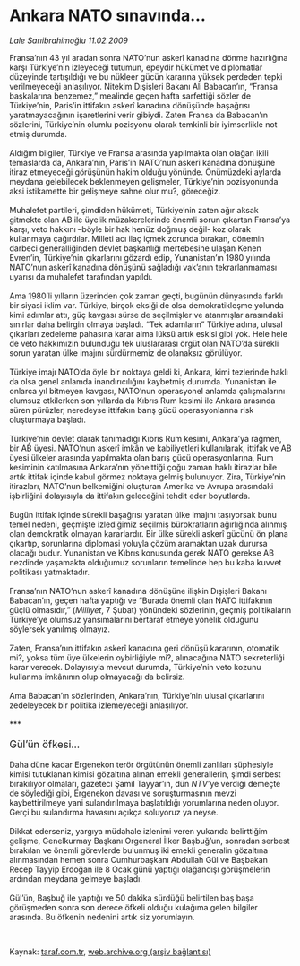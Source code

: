 # Ankara NATO sınavında...

*Lale Sarıibrahimoğlu 11.02.2009*

<div class="taraf_structure_2col_1zq">
<div class="margen_n">



 <p>Fransa’nın 43 yıl aradan sonra NATO’nun askerî kanadına dönme hazırlığına karşı Türkiye’nin izleyeceği tutumun, epeydir hükümet ve diplomatlar düzeyinde tartışıldığı ve bu nükleer gücün kararına yüksek perdeden tepki verilmeyeceği anlaşılıyor. Nitekim Dışişleri Bakanı Ali Babacan’ın, “Fransa başkalarına benzemez,” mealinde geçen hafta sarfettiği sözler de Türkiye’nin, Paris’in ittifakın askerî kanadına dönüşünde başağrısı yaratmayacağının işaretlerini verir gibiydi. Zaten Fransa da Babacan’ın sözlerini, Türkiye’nin olumlu pozisyonu olarak temkinli bir iyimserlikle not etmiş durumda. <br/><br/>Aldığım bilgiler, Türkiye ve Fransa arasında yapılmakta olan olağan ikili temaslarda da, Ankara’nın, Paris’in NATO’nun askerî kanadına dönüşüne itiraz etmeyeceği görüşünün hakim olduğu yönünde. Önümüzdeki aylarda meydana gelebilecek beklenmeyen gelişmeler, Türkiye’nin pozisyonunda aksi istikamette bir gelişmeye sahne olur mu?, göreceğiz. <br/><br/>Muhalefet partileri, şimdiden hükümeti, Türkiye’nin zaten ağır aksak gitmekte olan AB ile üyelik müzakerelerinde önemli sorun çıkartan Fransa’ya karşı, veto hakkını –böyle bir hak henüz doğmuş değil- koz olarak kullanmaya çağırdılar. Milleti acı ilaç içmek zorunda bırakan, dönemin darbeci generalliğinden devlet başkanlığı mertebesine ulaşan Kenen Evren’in, Türkiye’nin çıkarlarını gözardı edip, Yunanistan’ın 1980 yılında NATO’nun askerî kanadına dönüşünü sağladığı vak’anın tekrarlanmaması uyarısı da muhalefet tarafından yapıldı. <br/><br/>Ama 1980’li yılların üzerinden çok zaman geçti, bugünün dünyasında farklı bir siyasi iklim var. Türkiye, birçok eksiği de olsa demokratikleşme yolunda kimi adımlar attı, güç kavgası sürse de seçilmişler ve atanmışlar arasındaki sınırlar daha belirgin olmaya başladı. “Tek adamların” Türkiye adına, ulusal çıkarları zedeleme pahasına karar alma lüksü artık eskisi gibi yok. Hele hele de veto hakkımızın bulunduğu tek uluslararası örgüt olan NATO’da sürekli sorun yaratan ülke imajını sürdürmemiz de olanaksız görülüyor. <br/><br/>Türkiye imajı NATO’da öyle bir noktaya geldi ki, Ankara, kimi tezlerinde haklı da olsa genel anlamda inandırıcılığını kaybetmiş durumda. Yunanistan ile onlarca yıl bitmeyen kavgası, NATO’nun operasyonel anlamda çalışmalarını olumsuz etkilerken son yıllarda da Kıbrıs Rum kesimi ile Ankara arasında süren pürüzler, neredeyse ittifakın barış gücü operasyonlarına risk oluşturmaya başladı. <br/><br/>Türkiye’nin devlet olarak tanımadığı Kıbrıs Rum kesimi, Ankara’ya rağmen, bir AB üyesi. NATO’nun askerî imkân ve kabiliyetleri kullanılarak, ittifak ve AB üyesi ülkeler arasında yapılmakta olan barış gücü operasyonlarına, Rum kesiminin katılmasına Ankara’nın yönelttiği çoğu zaman haklı itirazlar bile artık ittifak içinde kabul görmez noktaya gelmiş bulunuyor. Zira, Türkiye’nin itirazları, NATO’nun belkemiğini oluşturan Amerika ve Avrupa arasındaki işbirliğini dolayısıyla da ittifakın geleceğini tehdit eder boyutlarda. <br/><br/>Bugün ittifak içinde sürekli başağrısı yaratan ülke imajını taşıyorsak bunu temel nedeni, geçmişte izlediğimiz seçilmiş bürokratların ağırlığında alınmış olan demokratik olmayan kararlardır. Bir ülke sürekli askerî gücünü ön plana çıkartıp, sorunlarına diplomasi yoluyla çözüm aramaktan uzak durursa olacağı budur. Yunanistan ve Kıbrıs konusunda gerek NATO gerekse AB nezdinde yaşamakta olduğumuz sorunların temelinde hep bu kaba kuvvet politikası yatmaktadır. <br/><br/>Fransa’nın NATO’nun askerî kanadına dönüşüne ilişkin Dışişleri Bakanı Babacan’ın, geçen hafta yaptığı ve “Burada önemli olan NATO ittifakının güçlü olmasıdır,” (<i>Milliyet</i>, 7 Şubat) yönündeki sözlerinin, geçmiş politikaların Türkiye’ye olumsuz yansımalarını bertaraf etmeye yönelik olduğunu söylersek yanılmış olmayız. <br/><br/>Zaten, Fransa’nın ittifakın askerî kanadına geri dönüşü kararının, otomatik mi?, yoksa tüm üye ülkelerin oybirliğiyle mi?, alınacağına NATO sekreterliği karar verecek. Dolayısıyla mevcut durumda, Türkiye’nin veto kozunu kullanma imkânının olup olmayacağı da belirsiz. <br/><br/>Ama Babacan’ın sözlerinden, Ankara’nın, Türkiye’nin ulusal çıkarlarını zedeleyecek bir politika izlemeyeceği anlaşılıyor. <br/><br/>*** <br/><br/><font size="3"><font size="4">Gül’ün öfkesi...</font> <br/></font><br/>Daha düne kadar Ergenekon terör örgütünün önemli zanlıları şüphesiyle kimisi tutuklanan kimisi gözaltına alınan emekli generallerin, şimdi serbest bırakılıyor olmaları, gazeteci Şamil Tayyar’ın, dün <i>NTV</i>’ye verdiği demeçte de söylediği gibi, Ergenekon davası ve soruşturmasının mevzi kaybettirilmeye yani sulandırılmaya başlatıldığı yorumlarına neden oluyor. Gerçi bu sulandırma havasını açıkça soluyoruz ya neyse. <br/><br/>Dikkat ederseniz, yargıya müdahale izlenimi veren yukarıda belirttiğim gelişme, Genelkurmay Başkanı Orgeneral İlker Başbuğ’un, sonradan serbest bırakılan ve önemli görevlerde bulunmuş iki emekli generalin gözaltına alınmasından hemen sonra Cumhurbaşkanı Abdullah Gül ve Başbakan Recep Tayyip Erdoğan ile 8 Ocak günü yaptığı olağandışı görüşmelerin ardından meydana gelmeye başladı. <br/><br/>Gül’ün, Başbuğ ile yaptığı ve 50 dakika sürdüğü belirtilen baş başa görüşmeden sonra son derece öfkeli olduğu kulağıma gelen bilgiler arasında. Bu öfkenin nedenini artık siz yorumlayın.</p>

<br/>


<div id="taraf_not">
</div>

</div>


</div>

Kaynak: [taraf.com.tr](http://www.taraf.com.tr:80/makale/3975.htm), [web.archive.org (arşiv bağlantısı)](http://web.archive.org/web/20090530152424/http://www.taraf.com.tr:80/makale/3975.htm)
